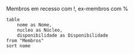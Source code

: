 Membros em recesso com !, ex-membros com %
```dataview
table
	nome as Nome,
	nucleo as Núcleo,
	disponibilidade as Disponibilidade
from "Membros"
sort nome
```

